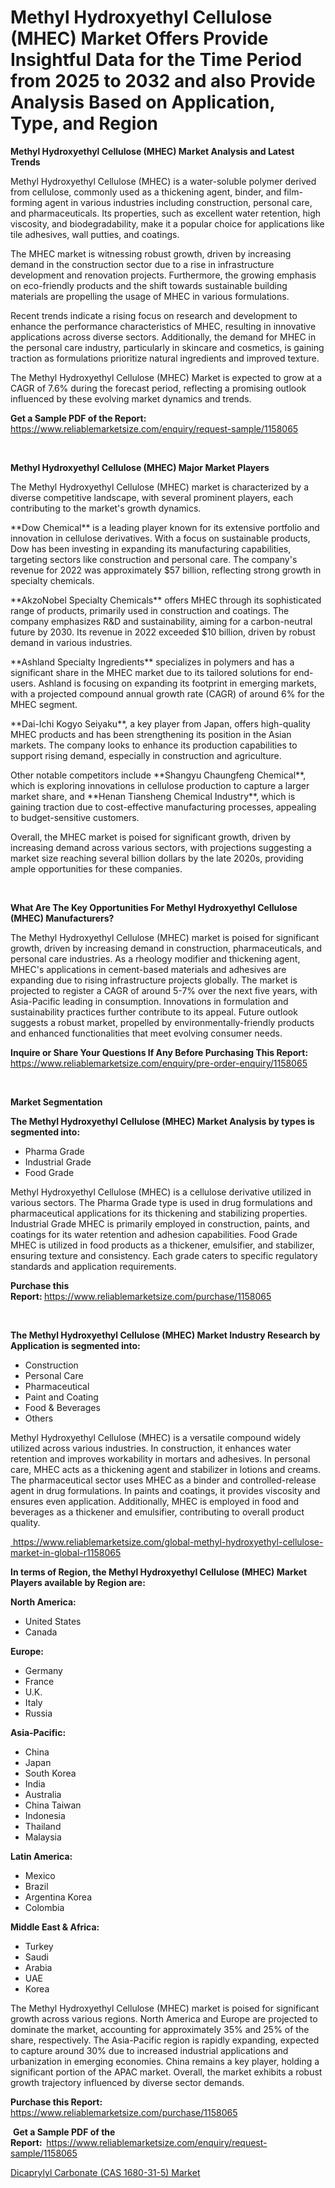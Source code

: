 <p><h1>Methyl Hydroxyethyl Cellulose (MHEC) Market Offers Provide Insightful Data for the Time Period from 2025 to 2032 and also Provide Analysis Based on Application, Type, and Region</h1></p><p><strong>Methyl Hydroxyethyl Cellulose (MHEC) Market Analysis and Latest Trends</strong></p>
<p><p>Methyl Hydroxyethyl Cellulose (MHEC) is a water-soluble polymer derived from cellulose, commonly used as a thickening agent, binder, and film-forming agent in various industries including construction, personal care, and pharmaceuticals. Its properties, such as excellent water retention, high viscosity, and biodegradability, make it a popular choice for applications like tile adhesives, wall putties, and coatings.</p><p>The MHEC market is witnessing robust growth, driven by increasing demand in the construction sector due to a rise in infrastructure development and renovation projects. Furthermore, the growing emphasis on eco-friendly products and the shift towards sustainable building materials are propelling the usage of MHEC in various formulations.</p><p>Recent trends indicate a rising focus on research and development to enhance the performance characteristics of MHEC, resulting in innovative applications across diverse sectors. Additionally, the demand for MHEC in the personal care industry, particularly in skincare and cosmetics, is gaining traction as formulations prioritize natural ingredients and improved texture.</p><p>The Methyl Hydroxyethyl Cellulose (MHEC) Market is expected to grow at a CAGR of 7.6% during the forecast period, reflecting a promising outlook influenced by these evolving market dynamics and trends.</p></p>
<p><strong>Get a Sample PDF of the Report:&nbsp;</strong> <a href="https://www.reliablemarketsize.com/enquiry/request-sample/1158065?utm_campaign=2875&utm_medium=2&utm_source=Github&utm_content=ia&utm_term=21032025&utm_id=methyl-hydroxyethyl-cellulose-mhec">https://www.reliablemarketsize.com/enquiry/request-sample/1158065</a></p>
<p>&nbsp;</p>
<p><strong>Methyl Hydroxyethyl Cellulose (MHEC) Major Market Players</strong></p>
<p><p>The Methyl Hydroxyethyl Cellulose (MHEC) market is characterized by a diverse competitive landscape, with several prominent players, each contributing to the market's growth dynamics.</p><p>**Dow Chemical** is a leading player known for its extensive portfolio and innovation in cellulose derivatives. With a focus on sustainable products, Dow has been investing in expanding its manufacturing capabilities, targeting sectors like construction and personal care. The company's revenue for 2022 was approximately $57 billion, reflecting strong growth in specialty chemicals.</p><p>**AkzoNobel Specialty Chemicals** offers MHEC through its sophisticated range of products, primarily used in construction and coatings. The company emphasizes R&D and sustainability, aiming for a carbon-neutral future by 2030. Its revenue in 2022 exceeded $10 billion, driven by robust demand in various industries.</p><p>**Ashland Specialty Ingredients** specializes in polymers and has a significant share in the MHEC market due to its tailored solutions for end-users. Ashland is focusing on expanding its footprint in emerging markets, with a projected compound annual growth rate (CAGR) of around 6% for the MHEC segment.</p><p>**Dai-Ichi Kogyo Seiyaku**, a key player from Japan, offers high-quality MHEC products and has been strengthening its position in the Asian markets. The company looks to enhance its production capabilities to support rising demand, especially in construction and agriculture.</p><p>Other notable competitors include **Shangyu Chaungfeng Chemical**, which is exploring innovations in cellulose production to capture a larger market share, and **Henan Tiansheng Chemical Industry**, which is gaining traction due to cost-effective manufacturing processes, appealing to budget-sensitive customers.</p><p>Overall, the MHEC market is poised for significant growth, driven by increasing demand across various sectors, with projections suggesting a market size reaching several billion dollars by the late 2020s, providing ample opportunities for these companies.</p></p>
<p>&nbsp;</p>
<p><strong>What Are The Key Opportunities For Methyl Hydroxyethyl Cellulose (MHEC) Manufacturers?</strong></p>
<p><p>The Methyl Hydroxyethyl Cellulose (MHEC) market is poised for significant growth, driven by increasing demand in construction, pharmaceuticals, and personal care industries. As a rheology modifier and thickening agent, MHEC's applications in cement-based materials and adhesives are expanding due to rising infrastructure projects globally. The market is projected to register a CAGR of around 5-7% over the next five years, with Asia-Pacific leading in consumption. Innovations in formulation and sustainability practices further contribute to its appeal. Future outlook suggests a robust market, propelled by environmentally-friendly products and enhanced functionalities that meet evolving consumer needs.</p></p>
<p><strong>Inquire or Share Your Questions If Any Before Purchasing This Report:</strong> <a href="https://www.reliablemarketsize.com/enquiry/pre-order-enquiry/1158065?utm_campaign=2875&utm_medium=2&utm_source=Github&utm_content=ia&utm_term=21032025&utm_id=methyl-hydroxyethyl-cellulose-mhec">https://www.reliablemarketsize.com/enquiry/pre-order-enquiry/1158065</a></p>
<p>&nbsp;</p>
<p><strong>Market Segmentation</strong></p>
<p><strong>The Methyl Hydroxyethyl Cellulose (MHEC) Market Analysis by types is segmented into:</strong></p>
<p><ul><li>Pharma Grade</li><li>Industrial Grade</li><li>Food Grade</li></ul></p>
<p><p>Methyl Hydroxyethyl Cellulose (MHEC) is a cellulose derivative utilized in various sectors. The Pharma Grade type is used in drug formulations and pharmaceutical applications for its thickening and stabilizing properties. Industrial Grade MHEC is primarily employed in construction, paints, and coatings for its water retention and adhesion capabilities. Food Grade MHEC is utilized in food products as a thickener, emulsifier, and stabilizer, ensuring texture and consistency. Each grade caters to specific regulatory standards and application requirements.</p></p>
<p><strong>Purchase this Report:&nbsp;</strong><a href="https://www.reliablemarketsize.com/purchase/1158065?utm_campaign=2875&utm_medium=2&utm_source=Github&utm_content=ia&utm_term=21032025&utm_id=methyl-hydroxyethyl-cellulose-mhec">https://www.reliablemarketsize.com/purchase/1158065</a></p>
<p>&nbsp;</p>
<p><strong>The Methyl Hydroxyethyl Cellulose (MHEC) Market Industry Research by Application is segmented into:</strong></p>
<p><ul><li>Construction</li><li>Personal Care</li><li>Pharmaceutical</li><li>Paint and Coating</li><li>Food & Beverages</li><li>Others</li></ul></p>
<p><p>Methyl Hydroxyethyl Cellulose (MHEC) is a versatile compound widely utilized across various industries. In construction, it enhances water retention and improves workability in mortars and adhesives. In personal care, MHEC acts as a thickening agent and stabilizer in lotions and creams. The pharmaceutical sector uses MHEC as a binder and controlled-release agent in drug formulations. In paints and coatings, it provides viscosity and ensures even application. Additionally, MHEC is employed in food and beverages as a thickener and emulsifier, contributing to overall product quality.</p></p>
<p><a href="https://www.reliablemarketsize.com/global-methyl-hydroxyethyl-cellulose-market-in-global-r1158065?utm_campaign=2875&utm_medium=2&utm_source=Github&utm_content=ia&utm_term=21032025&utm_id=methyl-hydroxyethyl-cellulose-mhec">&nbsp;https://www.reliablemarketsize.com/global-methyl-hydroxyethyl-cellulose-market-in-global-r1158065</a></p>
<p><strong>In terms of Region, the Methyl Hydroxyethyl Cellulose (MHEC) Market Players available by Region are:</strong></p>
<p>
    <p> <strong> North America: </strong>
        <ul>
            <li>United States</li>
            <li>Canada</li>
        </ul>
        </p> 
    <p> <strong> Europe: </strong>
        <ul>
            <li>Germany</li>
            <li>France</li>
            <li>U.K.</li>
            <li>Italy</li>
            <li>Russia</li>
        </ul>
        </p> 
    <p> <strong> Asia-Pacific: </strong>
        <ul>
            <li>China</li>
            <li>Japan</li>
            <li>South Korea</li>
            <li>India</li>
            <li>Australia</li>
            <li>China Taiwan</li>
            <li>Indonesia</li>
            <li>Thailand</li>
            <li>Malaysia</li>
        </ul>
        </p> 
    <p> <strong> Latin America: </strong>
        <ul>
            <li>Mexico</li>
            <li>Brazil</li>
            <li>Argentina Korea</li>
            <li>Colombia</li>
        </ul>
        </p> 
    <p> <strong> Middle East & Africa: </strong>
        <ul>
            <li>Turkey</li>
            <li>Saudi</li>
            <li>Arabia</li>
            <li>UAE</li>
            <li>Korea</li>
        </ul>
    </p>
    </p>
<p><p>The Methyl Hydroxyethyl Cellulose (MHEC) market is poised for significant growth across various regions. North America and Europe are projected to dominate the market, accounting for approximately 35% and 25% of the share, respectively. The Asia-Pacific region is rapidly expanding, expected to capture around 30% due to increased industrial applications and urbanization in emerging economies. China remains a key player, holding a significant portion of the APAC market. Overall, the market exhibits a robust growth trajectory influenced by diverse sector demands.</p></p>
<p><strong>Purchase this Report: </strong><a href="https://www.reliablemarketsize.com/purchase/1158065?utm_campaign=2875&utm_medium=2&utm_source=Github&utm_content=ia&utm_term=21032025&utm_id=methyl-hydroxyethyl-cellulose-mhec">https://www.reliablemarketsize.com/purchase/1158065</a></p>
<p>&nbsp;<strong>Get a Sample PDF of the Report:&nbsp;&nbsp;</strong><a href="https://www.reliablemarketsize.com/enquiry/request-sample/1158065?utm_campaign=2875&utm_medium=2&utm_source=Github&utm_content=ia&utm_term=21032025&utm_id=methyl-hydroxyethyl-cellulose-mhec">https://www.reliablemarketsize.com/enquiry/request-sample/1158065</a></p>
<p><strong></strong></p>
<p><p><a href="https://github.com/ngozudapshi/Market-Research-Report-List-1/blob/main/dicaprylyl-carbonate-cas-1680-31-5-market.md?utm_campaign=2875&utm_medium=2&utm_source=Github&utm_content=ia&utm_term=21032025&utm_id=methyl-hydroxyethyl-cellulose-mhec">Dicaprylyl Carbonate (CAS 1680-31-5) Market</a></p></p>